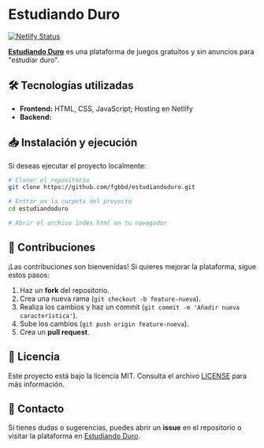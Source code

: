 # Estudiando Duro

[![Netlify Status](https://api.netlify.com/api/v1/badges/d3d1a988-eb4a-4666-bd62-ab5026121799/deploy-status)](https://app.netlify.com/sites/estudiando-duro/deploys)

**[Estudiando Duro](https://estudiando-duro.netlify.app/)** es una plataforma de juegos gratuitos y sin anuncios para "estudiar duro". 

## 🛠️ Tecnologías utilizadas
- **Frontend:** HTML, CSS, JavaScript; Hosting en Netlify
- **Backend:** 

## 📥 Instalación y ejecución
Si deseas ejecutar el proyecto localmente:

```bash
# Clonar el repositorio
git clone https://github.com/fgbbd/estudiandoduro.git

# Entrar en la carpeta del proyecto
cd estudiandoduro

# Abrir el archivo index.html en tu navegador
```

## 🤝 Contribuciones
¡Las contribuciones son bienvenidas! Si quieres mejorar la plataforma, sigue estos pasos:
1. Haz un **fork** del repositorio.
2. Crea una nueva rama (`git checkout -b feature-nueva`).
3. Realiza los cambios y haz un commit (`git commit -m 'Añadir nueva característica'`).
4. Sube los cambios (`git push origin feature-nueva`).
5. Crea un **pull request**.

## 📜 Licencia
Este proyecto está bajo la licencia MIT. Consulta el archivo [LICENSE](LICENSE) para más información.

## 📩 Contacto
Si tienes dudas o sugerencias, puedes abrir un **issue** en el repositorio o visitar la plataforma en [Estudiando Duro](https://estudiando-duro.netlify.app/).
